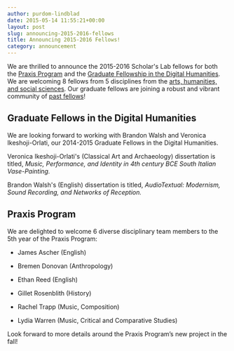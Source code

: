 ```yaml
---
author: purdom-lindblad
date: 2015-05-14 11:55:21+00:00
layout: post
slug: announcing-2015-2016-fellows
title: Announcing 2015-2016 Fellows!
category: announcement
---
```


We are thrilled to announce the 2015-2016 Scholar's Lab fellows for both the [Praxis Program](http://praxis.scholarslab.org/) and the [Graduate Fellowship in the Digital Humanities](http://scholarslab.org/graduate-fellowships/). We are welcoming 8 fellows from 5 disciplines from the [arts, humanities, and social sciences](http://gsas.virginia.edu/). Our graduate fellows are joining a robust and vibrant community of [past fellows](http://scholarslab.org/people/)!










## Graduate Fellows in the Digital Humanities









We are looking forward to working with Brandon Walsh and Veronica Ikeshoji-Orlati, our 2014-2015 Graduate Fellows in the Digital Humanities.

Veronica Ikeshoji-Orlati's (Classical Art and Archaeology) dissertation is titled, _Music, Performance, and Identity in 4th century BCE South Italian Vase-Painting._

Brandon Walsh's (English) dissertation is titled, _AudioTextual: Modernism, Sound Recording, and Networks of Reception._









## Praxis Program







We are delighted to welcome 6 diverse disciplinary team members to the 5th year of the Praxis Program:





	
  * James Ascher (English)

	
  * Bremen Donovan (Anthropology)

	
  * Ethan Reed (English)

	
  * Gillet Rosenblith (History)

	
  * Rachel Trapp (Music, Composition)

	
  * Lydia Warren (Music, Critical and Comparative Studies)




Look forward to more details around the Praxis Program’s new project in the fall!
